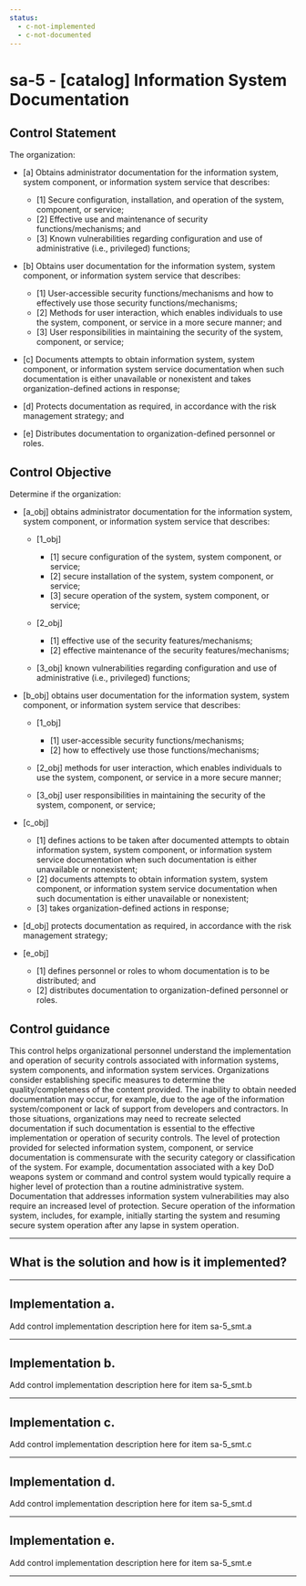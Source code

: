 ```yaml
---
status:
  - c-not-implemented
  - c-not-documented
---
```


# sa-5 - \[catalog\] Information System Documentation

## Control Statement

The organization:

- \[a\] Obtains administrator documentation for the information system, system component, or information system service that describes:

  - \[1\] Secure configuration, installation, and operation of the system, component, or service;
  - \[2\] Effective use and maintenance of security functions/mechanisms; and
  - \[3\] Known vulnerabilities regarding configuration and use of administrative (i.e., privileged) functions;

- \[b\] Obtains user documentation for the information system, system component, or information system service that describes:

  - \[1\] User-accessible security functions/mechanisms and how to effectively use those security functions/mechanisms;
  - \[2\] Methods for user interaction, which enables individuals to use the system, component, or service in a more secure manner; and
  - \[3\] User responsibilities in maintaining the security of the system, component, or service;

- \[c\] Documents attempts to obtain information system, system component, or information system service documentation when such documentation is either unavailable or nonexistent and takes organization-defined actions in response;

- \[d\] Protects documentation as required, in accordance with the risk management strategy; and

- \[e\] Distributes documentation to organization-defined personnel or roles.

## Control Objective

Determine if the organization:

- \[a_obj\] obtains administrator documentation for the information system, system component, or information system service that describes:

  - \[1_obj\]

    - \[1\] secure configuration of the system, system component, or service;
    - \[2\] secure installation of the system, system component, or service;
    - \[3\] secure operation of the system, system component, or service;

  - \[2_obj\]

    - \[1\] effective use of the security features/mechanisms;
    - \[2\] effective maintenance of the security features/mechanisms;

  - \[3_obj\] known vulnerabilities regarding configuration and use of administrative (i.e., privileged) functions;

- \[b_obj\] obtains user documentation for the information system, system component, or information system service that describes:

  - \[1_obj\]

    - \[1\] user-accessible security functions/mechanisms;
    - \[2\] how to effectively use those functions/mechanisms;

  - \[2_obj\] methods for user interaction, which enables individuals to use the system, component, or service in a more secure manner;
  - \[3_obj\] user responsibilities in maintaining the security of the system, component, or service;

- \[c_obj\]

  - \[1\] defines actions to be taken after documented attempts to obtain information system, system component, or information system service documentation when such documentation is either unavailable or nonexistent;
  - \[2\] documents attempts to obtain information system, system component, or information system service documentation when such documentation is either unavailable or nonexistent;
  - \[3\] takes organization-defined actions in response;

- \[d_obj\] protects documentation as required, in accordance with the risk management strategy;

- \[e_obj\]

  - \[1\] defines personnel or roles to whom documentation is to be distributed; and
  - \[2\] distributes documentation to organization-defined personnel or roles.

## Control guidance

This control helps organizational personnel understand the implementation and operation of security controls associated with information systems, system components, and information system services. Organizations consider establishing specific measures to determine the quality/completeness of the content provided. The inability to obtain needed documentation may occur, for example, due to the age of the information system/component or lack of support from developers and contractors. In those situations, organizations may need to recreate selected documentation if such documentation is essential to the effective implementation or operation of security controls. The level of protection provided for selected information system, component, or service documentation is commensurate with the security category or classification of the system. For example, documentation associated with a key DoD weapons system or command and control system would typically require a higher level of protection than a routine administrative system. Documentation that addresses information system vulnerabilities may also require an increased level of protection. Secure operation of the information system, includes, for example, initially starting the system and resuming secure system operation after any lapse in system operation.

______________________________________________________________________

## What is the solution and how is it implemented?

<!-- Please leave this section blank and enter implementation details in the parts below. -->

______________________________________________________________________

## Implementation a.

Add control implementation description here for item sa-5_smt.a

______________________________________________________________________

## Implementation b.

Add control implementation description here for item sa-5_smt.b

______________________________________________________________________

## Implementation c.

Add control implementation description here for item sa-5_smt.c

______________________________________________________________________

## Implementation d.

Add control implementation description here for item sa-5_smt.d

______________________________________________________________________

## Implementation e.

Add control implementation description here for item sa-5_smt.e

______________________________________________________________________
